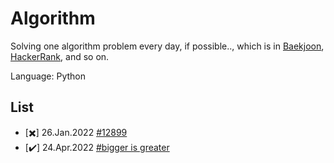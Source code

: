 # Algorithm

Solving one algorithm problem every day, if possible.., which is in [Baekjoon](https://www.acmicpc.net/), [HackerRank](https://www.hackerrank.com/), and so on.  

Language: Python

<!-- 
Success - :heavy_check_mark: 
Fail - :heavy_multiplication_x:
-->

## List
- [:heavy_multiplication_x:] 26.Jan.2022 [#12899](https://www.acmicpc.net/problem/12899)
- [:heavy_check_mark:] 24.Apr.2022 [#bigger is greater](https://www.hackerrank.com/challenges/bigger-is-greater/)


